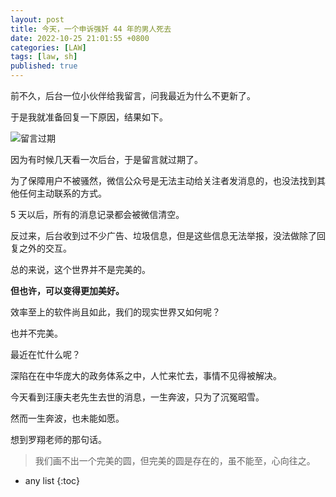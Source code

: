 ```yaml
---
layout: post
title: 今天，一个申诉强奷 44 年的男人死去
date: 2022-10-25 21:01:55 +0800
categories: [LAW]
tags: [law, sh]
published: true
---
```


前不久，后台一位小伙伴给我留言，问我最近为什么不更新了。

于是我就准备回复一下原因，结果如下。

![留言过期](https://img-blog.csdnimg.cn/de793df73c1d45b581b154f81f13f0d5.png)

因为有时候几天看一次后台，于是留言就过期了。

为了保障用户不被骚然，微信公众号是无法主动给关注者发消息的，也没法找到其他任何主动联系的方式。

5 天以后，所有的消息记录都会被微信清空。

反过来，后台收到过不少广告、垃圾信息，但是这些信息无法举报，没法做除了回复之外的交互。

总的来说，这个世界并不是完美的。

**但也许，可以变得更加美好。**

效率至上的软件尚且如此，我们的现实世界又如何呢？

也并不完美。

最近在忙什么呢？

深陷在在中华庞大的政务体系之中，人忙来忙去，事情不见得被解决。

今天看到汪康夫老先生去世的消息，一生奔波，只为了沉冤昭雪。

然而一生奔波，也未能如愿。

想到罗翔老师的那句话。

> 我们画不出一个完美的圆，但完美的圆是存在的，虽不能至，心向往之。

* any list
{:toc}